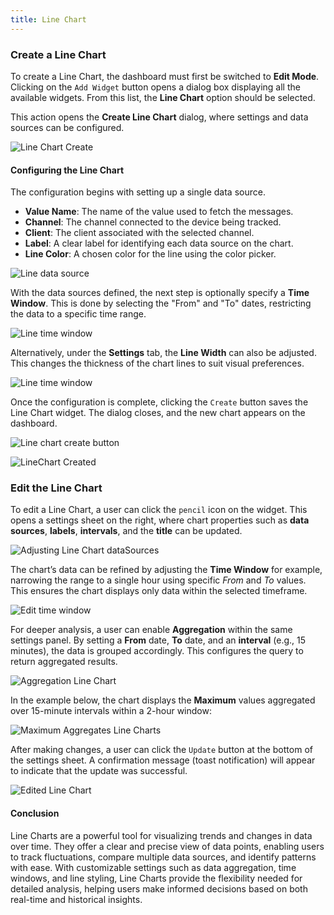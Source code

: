 ```yaml
---
title: Line Chart
---
```


### Create a Line Chart

To create a Line Chart, the dashboard must first be switched to **Edit Mode**.
Clicking on the `Add Widget` button opens a dialog box displaying all the available widgets.
From this list, the **Line Chart** option should be selected.

This action opens the **Create Line Chart** dialog, where settings and data sources can be configured.

![Line Chart Create](../../img/dashboards/single-data-linechart.png)

#### Configuring the Line Chart

The configuration begins with setting up a single data source.

- **Value Name**: The name of the value used to fetch the messages.
- **Channel**: The channel connected to the device being tracked.
- **Client**: The client associated with the selected channel.
- **Label**: A clear label for identifying each data source on the chart.
- **Line Color**:  A chosen color for the line using the color picker.

![Line data source](../../img/dashboards/datafiled-linechart.png)

With the data sources defined, the next step is  optionally specify a **Time Window**. This is done by selecting the "From" and "To" dates, restricting the data to a specific time range.

![Line time window](../../img/dashboards/timewindow-linechart.png)

Alternatively, under the **Settings** tab, the **Line Width** can also be adjusted. This changes the thickness of the chart lines to suit visual preferences.

![Line time window](../../img/dashboards/linewidth.png)

Once the configuration is complete, clicking the `Create` button saves the Line Chart widget. The dialog closes, and the new chart appears on the dashboard.

![Line chart create button](../../img/dashboards/create-linechart.png)

![LineChart Created](../../img/dashboards/created-linechart.png)

### Edit the Line Chart

To edit a Line Chart, a user can click the `pencil` icon on the widget. This opens a settings sheet on the right, where chart properties such as **data sources**, **labels**, **intervals**, and the **title** can be updated.

![Adjusting Line Chart dataSources](../../img/dashboards/edit-linechart-sheet.png)

The chart’s data can be refined by adjusting the **Time Window** for example, narrowing the range to a single hour using specific _From_ and _To_ values. This ensures the chart displays only data within the selected timeframe.

![Edit time window](../../img/dashboards/to-from-linechart.png)

For deeper analysis, a user can enable **Aggregation** within the same settings panel. By setting a **From** date, **To** date, and an **interval** (e.g., 15 minutes), the data is grouped accordingly. This configures the query to return aggregated results.

![Aggregation Line Chart](../../img/dashboards/aggregation-linechart-settings.png)

In the example below, the chart displays the **Maximum** values aggregated over 15-minute intervals within a 2-hour window:

![Maximum Aggregates Line Charts](../../img/dashboards/max-linechart.png)

After making changes, a user can click the `Update` button at the bottom of the settings sheet. A confirmation message (toast notification) will appear to indicate that the update was successful.

![Edited Line Chart](../../img/dashboards/line-livedata.png)

#### Conclusion

Line Charts are a powerful tool for visualizing trends and changes in data over time. They offer a clear and precise view of data points, enabling users to track fluctuations, compare multiple data sources, and identify patterns with ease. With customizable settings such as data aggregation, time windows, and line styling, Line Charts provide the flexibility needed for detailed analysis, helping users make informed decisions based on both real-time and historical insights.
